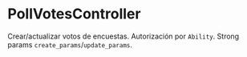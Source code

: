 # PollVotesController

Crear/actualizar votos de encuestas. Autorización por `Ability`. Strong params `create_params`/`update_params`.
